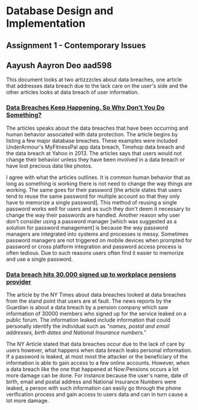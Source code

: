 # Database Design and Implementation

## Assignment 1 - Contemporary Issues

## Aayush Aayron Deo aad598

This document looks at two artizzzcles about data breaches, one article that addresses data breach due to the lack care on the user's side and the other articles looks at data breach of user information.

### [Data Breaches Keep Happening. So Why Don’t You Do Something?](https://www.nytimes.com/2018/08/01/technology/data-breaches.html)

The articles speaks about the data breaches that have been occurring and human behavior associated with data protection. The article begins by listing a few major database breaches. These examples were included UnderArmour's MyFitnessPal app data breach, Timehop data breach and the data breach at Yahoo in 2013. The articles says that users would not change their behavior unless they have been involved in a data breach or have lost precious data like photos.

I agree with what the articles outlines. It is common human behavior that as long as something is working there is not need to change the way things are working. The same goes for their password [the article states that users tend to reuse the same password for multiple account so that they only have to memorize a single password]. This method of reusing a single password works well for users and as such they don't deem it necessary to change the way their passwords are handled. Another reason why user don't consider using a password manager [which was suggested as a solution for password management] is because the way password managers are integrated into systems and processes is messy. Sometimes password managers are not triggered on mobile devices when prompted for password or cross platform integration and password access process is often tedious. Due to such reasons users often find it easier to memorize and use a single password.

### [Data breach hits 30,000 signed up to workplace pensions provider](https://www.theguardian.com/technology/2020/dec/23/data-breach-hits-30000-signed-up-to-workplace-pensions-provider)

The article by the NY Times about data breaches looked at data breaches from the stand point that users are at fault. The news reports by the Guardian is about a data breach by a pension company which saw information of 30000 members who signed up for the service leaked on a public forum. The information leaked include information that could personally identify the individual such as _"names, postal and email addresses, birth dates and National Insurance numbers."_

The NY Article stated that data breaches occur due to the lack of care by users however, what happens when data breach leaks personal information. If a password is leaked, at most most the attacker or the beneficiary of the information is able to gain access to a few online accounts. However, when a data breach like the one that happened at Now:Pensions occurs a lot more damage can be done. For instance because the user's name, date of birth, email and postal address and National Insurance Numbers were leaked, a person with such information can easily go through the phone verification process and gain access to users data and can in turn cause a lot more damage.
